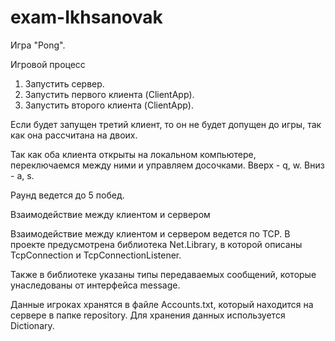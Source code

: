 # exam-Ikhsanovak

Игра "Pong".

Игровой процесс

1. Запустить сервер.
2. Запустить первого клиента (ClientApp).
3. Запустить второго клиента (ClientApp).

Если будет запущен третий клиент, то он не будет допущен до игры, так как она рассчитана на двоих.

Так как оба клиента открыты на локальном компьютере, переключаемся между ними и управляем досочками. 
Вверх - q, w.
Вниз - a, s.

Раунд ведется до 5 побед.


Взаимодействие между клиентом и сервером

Взаимодействие между клиентом и сервером ведется по TCP.
В проекте предусмотрена библиотека Net.Library, в которой описаны TcpConnection и TcpConnectionListener.

Также в библиотеке указаны типы передаваемых сообщений, которые унаследованы от интерфейса message.


Данные  игроках хранятся в файле Accounts.txt, который находится на сервере в папке repository. Для хранения данных используется Dictionary.
